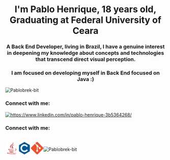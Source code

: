 <h1 align="center">I'm Pablo Henrique, 18 years old,  Graduating at Federal University of Ceara</h1>
<h3 align="center">A Back End Developer, living in Brazil, I have a genuine interest in deepening my knowledge about concepts and technologies that transcend direct visual perception.</h3>

<h3 align="center">I am focused on developing myself in Back End focused on Java :)</h3>

<p align="left">
  <img src="https://komarev.com/ghpvc/?username=Pablobrek-bit&label=Profile%20views&color=0e75b6&style=flat" alt="Pablobrek-bit" />
</p>

<h3 align="left">Connect with me:</h3>
<p align="left">
  <a href="https://www.linkedin.com/in/pablo-henrique-3b5364268/" target="_blank">
    <img align="center" src="https://raw.githubusercontent.com/rahuldkjain/github-profile-readme-generator/master/src/images/icons/Social/linked-in-alt.svg" alt="https://www.linkedin.com/in/pablo-henrique-3b5364268/" height="30" width="40" />
  </a>
</p>

<h3 align="left">Connect with me:</h3>
<div align="left"> 
  <div style="display: inline_block"><br>
    <img align="left" alt="Java icon" height="40" width="40" src="https://raw.githubusercontent.com/devicons/devicon/master/icons/java/java-plain.svg">
    <img align="left" alt="C icon" height="40" width="40" src="https://raw.githubusercontent.com/devicons/devicon/master/icons/c/c-plain.svg">
    <img align="left" alt="Git icon" height="40" width="40" src="https://raw.githubusercontent.com/devicons/devicon/master/icons/git/git-original.svg">

</div>
<p>
  <img align="center" src="https://github-readme-stats.vercel.app/api?username=Pablobrek-bit&show_icons=true&locale=en" alt="Pablobrek-bit" />
</p>
